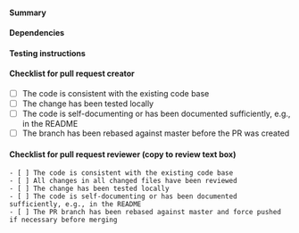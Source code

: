 #### Summary
<!-- Describe the change, including rationale and design decisions (not just what but also why) -->

#### Dependencies
<!-- Describe the dependencies the change has on other repositories, pull requests etc. -->

#### Testing instructions
<!-- Describe how the change can be tested, e.g., steps and tools to use -->

#### Checklist for pull request creator
<!-- Check that the necessary steps have been done before the PR is created -->

- [ ] The code is consistent with the existing code base
- [ ] The change has been tested locally
- [ ] The code is self-documenting or has been documented sufficiently, e.g., in the README
- [ ] The branch has been rebased against master before the PR was created

#### Checklist for pull request reviewer (copy to review text box)
<!-- Check that the necessary steps have been done in the review. Copy the template beneath for the review. -->

```
- [ ] The code is consistent with the existing code base
- [ ] All changes in all changed files have been reviewed
- [ ] The change has been tested locally
- [ ] The code is self-documenting or has been documented sufficiently, e.g., in the README
- [ ] The PR branch has been rebased against master and force pushed if necessary before merging
```
